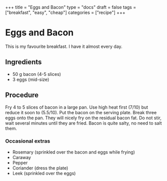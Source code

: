 +++
title = "Eggs and Bacon"
type = "docs"
draft = false
tags = ["breakfast", "easy", "cheap"]
categories = ["recipe"]
+++

# Eggs and Bacon

This is my favourite breakfast. I have it almost every day.

## Ingredients

* 50 g bacon (4-5 slices)
* 3 eggs (mid-size)

## Procedure

Fry 4 to 5 slices of bacon in a large pan. Use high heat first (7/10) but reduce it soon to (5.5/10). Put the bacon on the serving plate. Break three eggs onto the pan. They will nicely fry on the residual bacon fat. Do not stir, wait several minutes until they are fried. Bacon is quite salty, no need to salt them.

### Occasional extras

* Rosemary (sprinkled over the bacon and eggs while frying)
* Caraway
* Pepper
* Coriander (dress the plate)
* Leek (sprinkled over the eggs)

